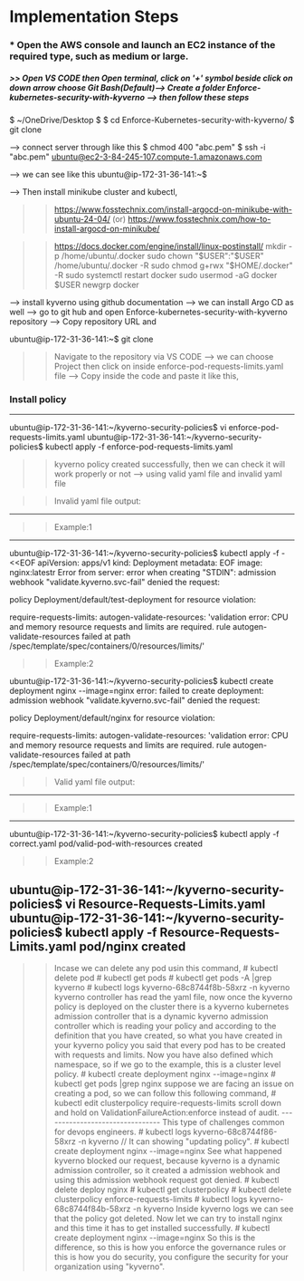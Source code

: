 # Implementation Steps
### * Open the AWS console and launch an EC2 instance of the required type, such as medium or large.

##### >> Open VS CODE then Open terminal, click on '+' symbol beside click on down arrow choose Git Bash(Default)--> Create a folder Enforce-kubernetes-security-with-kyverno --> then follow these steps
$ ~/OneDrive/Desktop
$ $ cd Enforce-Kubernetes-security-with-kyverno/
$ git clone <github repository URL>

--> connect server through like this 
$ chmod 400 "abc.pem"
$ ssh -i "abc.pem" ubuntu@ec2-3-84-245-107.compute-1.amazonaws.com

--> we can see like this 
ubuntu@ip-172-31-36-141:~$


--> Then install minikube cluster and kubectl,
>> https://www.fosstechnix.com/install-argocd-on-minikube-with-ubuntu-24-04/
                                (or)
>> https://www.fosstechnix.com/how-to-install-argocd-on-minikube/

>> https://docs.docker.com/engine/install/linux-postinstall/
>> mkdir -p /home/ubuntu/.docker
sudo chown "$USER":"$USER" /home/ubuntu/.docker -R
sudo chmod g+rwx "$HOME/.docker" -R
>> sudo systemctl restart docker
>> sudo usermod -aG docker $USER
newgrp docker 

--> install kyverno using github documentation --> we can install Argo CD as well --> go to git hub and open Enforce-kubernetes-security-with-kyverno repository --> Copy repository URL and 

ubuntu@ip-172-31-36-141:~$ git clone <repository URL>

>> Navigate to the repository via VS CODE --> we can choose Project then click on inside enforce-pod-requests-limits.yaml file --> Copy inside the code and paste it like this,
### Install policy
---------------------
ubuntu@ip-172-31-36-141:~/kyverno-security-policies$ vi enforce-pod-requests-limits.yaml
ubuntu@ip-172-31-36-141:~/kyverno-security-policies$ kubectl apply -f enforce-pod-requests-limits.yaml
>> kyverno policy created successfully, then we can check it will work properly or not --> using valid yaml file and invalid yaml file 

>> Invalid yaml file output:
   ------------------------- ------------------------

>> Example:1 
 --------------

ubuntu@ip-172-31-36-141:~/kyverno-security-policies$ kubectl apply -f - <<EOF
apiVersion: apps/v1
kind: Deployment
metadata:
EOF       image: nginx:latestr
Error from server: error when creating "STDIN": admission webhook "validate.kyverno.svc-fail" denied the request: 

policy Deployment/default/test-deployment for resource violation:

require-requests-limits:
  autogen-validate-resources: 'validation error: CPU and memory resource requests
    and limits are required. rule autogen-validate-resources failed at path /spec/template/spec/containers/0/resources/limits/' 
>> Example:2

ubuntu@ip-172-31-36-141:~/kyverno-security-policies$ kubectl create deployment nginx --image=nginx
error: failed to create deployment: admission webhook "validate.kyverno.svc-fail" denied the request: 

policy Deployment/default/nginx for resource violation: 

require-requests-limits:
  autogen-validate-resources: 'validation error: CPU and memory resource requests
    and limits are required. rule autogen-validate-resources failed at path /spec/template/spec/containers/0/resources/limits/'

>> Valid yaml file output:
   --------------------------------------------------
>> Example:1
-------------
ubuntu@ip-172-31-36-141:~/kyverno-security-policies$ kubectl apply -f correct.yaml 
pod/valid-pod-with-resources created

>> Example:2

ubuntu@ip-172-31-36-141:~/kyverno-security-policies$ vi Resource-Requests-Limits.yaml
ubuntu@ip-172-31-36-141:~/kyverno-security-policies$ kubectl apply -f Resource-Requests-Limits.yaml 
pod/nginx created
------------------------------------------
>> Incase we can delete any pod usin this command, 
            # kubectl delete pod <pod name>
            # kubectl get pods
            # kubectl get pods -A |grep kyverno
            # kubectl logs kyverno-68c8744f8b-58xrz -n kyverno
>> kyverno controller has read the yaml file, now once the kyverno policy is deployed on the cluster there is a kyverno kubernetes admission controller that is a dynamic kyverno admission controller which is reading your policy and according to the definition that you have created, so what you have created in your kyverno policy you said that every pod has to be created with requests and limits.
>> Now you have also defined which namespace, so if we go to the example, this is a cluster level policy.
            # kubectl create deployment nginx --image=nginx
            # kubectl get pods |grep nginx
>> suppose we are facing an issue on creating a pod, so we can follow this following command, 
            # kubectl edit clusterpolicy require-requests-limits
>> scroll down and hold on ValidationFailureAction:enforce instead of audit.
                           --------------------------------
>> This type of challenges common for devops engineers.
            # kubectl logs kyverno-68c8744f86-58xrz -n kyverno 
// It can showing "updating policy".
            # kubectl create deployment nginx --image=nginx
>> See what happened kyverno blocked our request, because kyverno is a dynamic admission controller, so it created a admission webhook and using this admission webhook request got denied.
            # kubectl delete deploy nginx
            # kubectl get clusterpolicy
            # kubectl delete clusterpolicy enforce-requests-limits
            # kubectl logs kyverno-68c8744f84b-58xrz -n kyverno
>> Inside kyverno logs we can see that the policy got deleted. 
>> Now let we can try to install nginx and this time it has to get installed successfully.
            # kubectl create deployment nginx --image=nginx
>> So this is the difference, so this is how you enforce the governance rules or this is how you do security, you configure the security for your organization using "kyverno".
